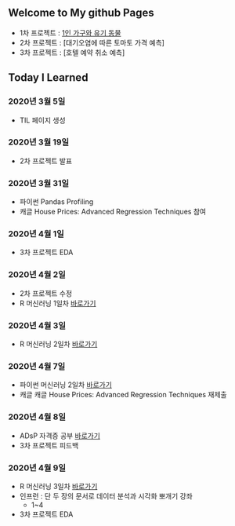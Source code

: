 ## Welcome to My github Pages

- 1차 프로젝트 : [1인 가구와 유기 동물](https://github.com/smilerrr/smilerrr.github.io/blob/master/portfolio/project1_ver3.md)
- 2차 프로젝트 : [대기오염에 따른 토마토 가격 예측]
- 3차 프로젝트 : [호텔 예약 취소 예측]

## Today I Learned

### 2020년 3월 5일
- TIL 페이지 생성

### 2020년 3월 19일
- 2차 프로젝트 발표

### 2020년 3월 31일
- 파이썬 Pandas Profiling
- 캐글 House Prices: Advanced Regression Techniques 참여

### 2020년 4월 1일
- 3차 프로젝트 EDA

### 2020년 4월 2일
- 2차 프로젝트 수정
- R 머신러닝 1일차 [바로가기](https://github.com/smilerrr/smilerrr.github.io/blob/master/_posts/2020-04-02-R.md)

### 2020년 4월 3일
- R 머신러닝 2일차 [바로가기](https://github.com/smilerrr/smilerrr.github.io/blob/master/_posts/2020-04-03-R.md)

### 2020년 4월 7일
- 파이썬 머신러닝 2일차 [바로가기](https://github.com/smilerrr/smilerrr.github.io/blob/master/_posts/2020-04-07-P.md)
- 캐글 캐글 House Prices: Advanced Regression Techniques 재제출

### 2020년 4월 8일
- ADsP 자격증 공부 [바로가기](https://github.com/smilerrr/smilerrr.github.io/blob/master/_posts/2020-04-08-ADsP.md)
- 3차 프로젝트 피드백

### 2020년 4월 9일
- R 머신러닝 3일차 [바로가기](https://github.com/smilerrr/smilerrr.github.io/blob/master/_posts/2020-04-09-R.md)
- 인프런 : 단 두 장의 문서로 데이터 분석과 시각화 뽀개기 강좌
    - 1~4
- 3차 프로젝트 EDA 
